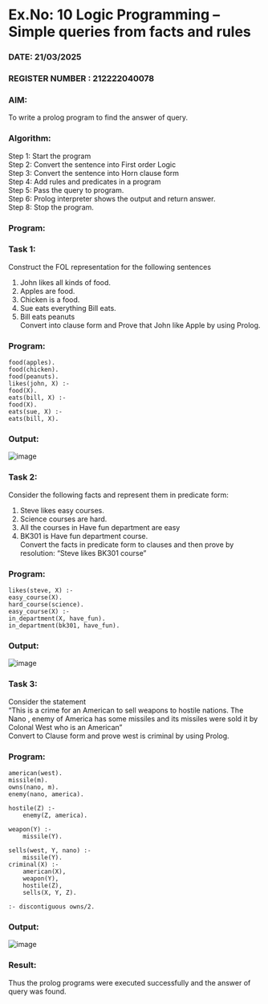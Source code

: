 
# Ex.No: 10  Logic Programming –  Simple queries from facts and rules
### DATE: 21/03/2025                                                                        
### REGISTER NUMBER : 212222040078
### AIM: 
To write a prolog program to find the answer of query. 
###  Algorithm:
 Step 1: Start the program <br> 
 Step 2: Convert the sentence into First order Logic  <br> 
 Step 3:  Convert the sentence into Horn clause form  <br> 
 Step 4: Add rules and predicates in a program   <br> 
 Step 5:  Pass the query to program. <br> 
 Step 6: Prolog interpreter shows the output and return answer. <br> 
 Step 8:  Stop the program.
### Program:
### Task 1:
Construct the FOL representation for the following sentences <br> 
1.	John likes all kinds of food.  <br> 
2.	Apples are food.  <br> 
3.	Chicken is a food.  <br> 
4.	Sue eats everything Bill eats. <br> 
5.	 Bill eats peanuts  <br> 
   Convert into clause form and Prove that John like Apple by using Prolog. <br> 
### Program:

```
food(apples).
food(chicken).
food(peanuts).
likes(john, X) :-
food(X).
eats(bill, X) :-
food(X).
eats(sue, X) :-
eats(bill, X).
```


### Output:
![image](https://github.com/user-attachments/assets/bf61ed3c-253c-4d61-9682-f796effd7fb4)


### Task 2:
Consider the following facts and represent them in predicate form: <br>              
1.	Steve likes easy courses. <br> 
2.	Science courses are hard. <br> 
3. All the courses in Have fun department are easy <br> 
4. BK301 is Have fun department course.<br> 
Convert the facts in predicate form to clauses and then prove by resolution: “Steve likes BK301 course”<br> 

### Program:
```
likes(steve, X) :-
easy_course(X).
hard_course(science).
easy_course(X) :-
in_department(X, have_fun).
in_department(bk301, have_fun).
```

### Output:
![image](https://github.com/user-attachments/assets/33b96f07-abab-4dee-8203-f975d273775b)

### Task 3:
Consider the statement <br> 
“This is a crime for an American to sell weapons to hostile nations. The Nano , enemy of America has some missiles and its missiles were sold it by Colonal West who is an American” <br> 
Convert to Clause form and prove west is criminal by using Prolog.<br> 
### Program:
```
american(west).
missile(m).
owns(nano, m).
enemy(nano, america).

hostile(Z) :-
    enemy(Z, america).

weapon(Y) :-
    missile(Y).

sells(west, Y, nano) :-
    missile(Y).
criminal(X) :-
    american(X),
    weapon(Y),
    hostile(Z),
    sells(X, Y, Z).

:- discontiguous owns/2.

```

### Output:

![image](https://github.com/user-attachments/assets/ee9394bd-900e-4683-bb1b-682b6cebf8cc)


### Result:
Thus the prolog programs were executed successfully and the answer of query was found.
